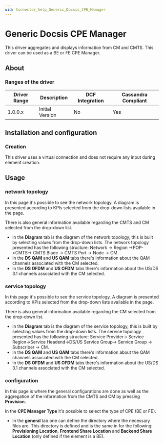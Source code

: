 ```yaml
---
uid: Connector_help_Generic_Docsis_CPE_Manager
---
```


# Generic Docsis CPE Manager



This driver aggregates and displays information from CM and CMTS. This driver can be used as a BE or FE CPE Manager.



## About

### Ranges of the driver

| **Driver Range** | **Description** | **DCF Integration** | **Cassandra Compliant** |
|------------------|-----------------|---------------------|-------------------------|
| 1.0.0.x          | Initial Version | No                  | Yes                     |

## Installation and configuration

### Creation

This driver uses a virtual connection and does not require any input during element creation.

## Usage



### network topology

In this page it's possible to see the network topology. A diagram is presented according to KPIs selected from the drop-down lists available in the page.

There is also general information available regarding the CMTS and CM selected from the drop-down list.

- In the **Diagram** tab is the diagram of the network topology, this is built by selecting values from the drop-down lists. The network topology presented has the following structure: Network -\> Region -\>POP-\>CMTS-\> CMTS Blade -\> CMTS Port -\> Node -\> CM.
- In the **DS QAM** and **US QAM** tabs there's information about the QAM channels associated with the CM selected.
- In the **DS OFDM** and **US OFDM** tabs there's information about the US/DS 3.1 channels associated with the CM selected.

### service topology

In this page it's possible to see the service topology. A diagram is presented according to KPIs selected from the drop-down lists available in the page.

There is also general information available regarding the CM selected from the drop-down list.

- In the **Diagram** tab is the diagram of the service topology, this is built by selecting values from the drop-down lists. The service topology presented has the following structure: Service Provider-\> Service Region-\>Service Headend-\>DS/US Service Group-\> Service Group -\> Subscriber -\> CM.
- In the **DS QAM** and **US QAM** tabs there's information about the QAM channels associated with the CM selected.
- In the **DS OFDM** and **US OFDM** tabs there's information about the US/DS 3.1 channels associated with the CM selected.

### configuration

In this page is where the general configurations are done as well as the aggregation of the information from the CMTS and CM by pressing **Provision.**

In the **CPE Manager Type** it's possible to select the type of CPE (BE or FE).

- In the **general** tab one can define the directory where the necessary files are. This directory is defined and is the same in for the following: **Provisioning Location**, **Frontend Share Location** and **Backend Share Location** (only defined if the element is a BE).
